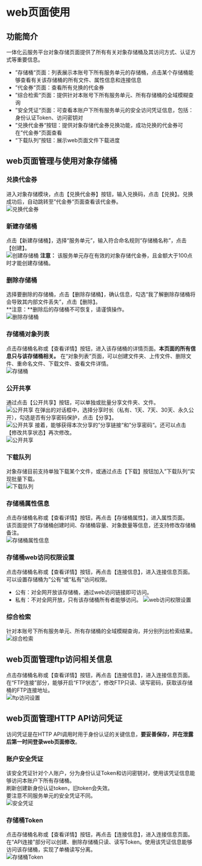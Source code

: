 # web页面使用

## 功能简介

一体化云服务平台对象存储页面提供了所有有关对象存储桶及其访问方式、认证方式等重要信息。  
- ”存储桶“页面：列表展示本账号下所有服务单元的存储桶，点击某个存储桶能够查看有关该存储桶的所有文件、属性信息和连接信息
- ”代金券“页面：查看所有兑换的代金券
- ”综合检索“页面：提供针对本账号下所有服务单元、所有存储桶的全域模糊查询
- ”安全凭证“页面：可查看本账户下所有服务单元的安全访问凭证信息，包括：身份认证Token、访问密钥对
- ”兑换代金券“按钮：提供对象存储代金券兑换功能，成功兑换的代金券可在”代金券“页面查看
- “下载队列”按钮：展示web页面文件下载进度

## web页面管理与使用对象存储桶

### 兑换代金券  
进入对象存储模块，点击【兑换代金券】按钮，输入兑换码，点击【兑换】。兑换成功后，自动跳转至”代金券“页面查看该代金券。  
![兑换代金券](./img/voucher.png)

### 新建存储桶  
点击【新建存储桶】，选择“服务单元”，输入符合命名规则“存储桶名称”，点击【创建】。  
![创建存储桶](./img/bucket-1.png)
**注意：** 该服务单元存在有效的对象存储代金券，且金额大于100点时才能创建存储桶。  

### 删除存储桶
选择要删除的存储桶，点击【删除存储桶】，确认信息，勾选“我了解删除存储桶将会导致其内部文件丢失”，点击【删除】。  
**注意：**删除后的存储桶不可恢复，请谨慎操作。  
![删除存储桶](./img/bucket-3.png)

### 存储桶对象列表
点击存储桶名称或【查看详情】按钮，进入该存储桶的详情页面。**本页面的所有信息只与该存储桶相关。**
在“对象列表”页面，可以创建文件夹、上传文件、删除文件、重命名文件、下载文件、查看文件详情。  
![存储桶](./img/bucket.png)

### 公开共享
通过点击【公开共享】按钮，可以单独或批量分享文件夹、文件。    
![公开共享](./img/share.png)
在弹出的对话框中，选择分享时长（私有、1天、7天、30天、永久公开），勾选是否有分享密码保护，点击【分享】。  
![公开共享](./img/share-1.png)
接着，能够获得本次分享的”分享链接“和”分享密码“。还可以点击【修改共享状态】再次修改。  
![公开共享](./img/share-2.png)

### 下载队列
对象存储目前支持单独下载某个文件，或通过点击【下载】按钮加入”下载队列“实现批量下载。  
![下载队列](./img/download.png)

### 存储桶属性信息
点击存储桶名称或【查看详情】按钮，再点击【存储桶属性】，进入属性页面。    
该页面提供了存储桶创建时间、存储桶容量、对象数量等信息，还支持修改存储桶备注。  
![存储桶属性信息](./img/bucket-2.png)

### 存储桶web访问权限设置
点击存储桶名称或【查看详情】按钮，再点击【连接信息】，进入连接信息页面。  
可以设置存储桶为”公有“或“私有”访问权限。  
- 公有：对全网开放该存储桶，通过web访问链接即可访问。
- 私有：不对全网开放，只有该存储桶所有者能够访问。
![web访问权限设置](./img/web.png)

### 综合检索
针对本账号下所有服务单元、所有存储桶的全域模糊查询，并分别列出检索结果。  
![综合检索](./img/search.png)

## web页面管理ftp访问相关信息
点击存储桶名称或【查看详情】按钮，再点击【连接信息】，进入连接信息页面。  
在“FTP连接”部分，能够开启“FTP状态”，修改FTP只读、读写密码，获取该存储桶的FTP连接地址。  
![ftp访问设置](./img/ftp.png)


## web页面管理HTTP API访问凭证
访问凭证是在HTTP API调用时用于身份认证的关键信息，**要妥善保存，并在泄露后第一时间登录web页面修改**。  
### 账户安全凭证
该安全凭证针对个人账户，分为身份认证Token和访问密钥对，使用该凭证信息能够访问本账户下所有存储桶。  
刷新创建新身份认证token，旧token会失效。  
要注意不同服务单元的安全凭证不同。  
![安全凭证](./img/token.png)
### 存储桶Token
点击存储桶名称或【查看详情】按钮，再点击【连接信息】，进入连接信息页面。  
在“API连接”部分可以创建、删除存储桶只读、读写Token。使用该凭证信息能够访问该存储桶，实现了单桶读写分离。   
![存储桶Token](./img/token-1.png)